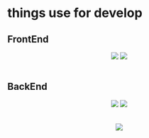 <div>
  <div>
    <h1>things use for develop</h1>
    <div>
      <h2>FrontEnd</h2>
      <div align="center">
        <img src="https://img.shields.io/badge?label=JavaScript&labelColor=F7DF1E&style=flat&logo=JavaScript&logoColor=white">
        <img src="https://img.shields.io/badge/2.6-333?style=flat&logo=Vue.js&logoColor=white&label=Vue.js&labelColor=4FC08D&link=https://vuejs.org/">
      </div>
    </div>
    <br />
    <div>
      <h2>BackEnd</h2>
      <div align="center">
        <img src="https://img.shields.io/badge/flask-000000?style=flat&logo=flask&logoColor=white">
        <img src="https://img.shields.io/badge/FastAPI-009688?style=flat&logo=FastAPI&logoColor=white">
      </div>
    </div>
  </div>
  <br />
  <br />
  <div align="center">
    <img src="https://github-readme-stats.vercel.app/api?username=ParkDyel&show_icons=true&theme=highcontrast">
  </div>
</div>
